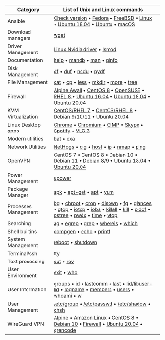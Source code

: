 <table>
<thead>
  <tr>
    <th>Category</th>
    <th>List of Unix and Linux commands</th>
    <th></th>
  </tr>
</thead>
<tbody>
  <tr>
    <td>Ansible</td>
    <td><a href="https://www.cyberciti.biz/faq/command-to-see-ansible-version-check-on-linux-unix/?utm_source=Cmd_Table&utm_medium=faq&utm_campaign=Apr_22_2022_EOP">Check version</a> • <a href="https://www.cyberciti.biz/faq/how-to-install-ansible-on-fedora-for-it-and-server-automation/?utm_source=Cmd_Table&utm_medium=faq&utm_campaign=Apr_22_2022_EOP">Fedora</a> • <a href="https://www.cyberciti.biz/faq/how-to-prepare-freebsd-server-to-be-managed-by-ansible-tool/?utm_source=Cmd_Table&utm_medium=faq&utm_campaign=Apr_22_2022_EOP">FreeBSD</a> • <a href="https://www.cyberciti.biz/python-tutorials/linux-tutorial-install-ansible-configuration-management-and-it-automation-tool/?utm_source=Cmd_Table&utm_medium=faq&utm_campaign=Apr_22_2022_EOP">Linux</a> • <a href="https://www.cyberciti.biz/faq/how-to-install-ansible-on-ubuntu-18-04-for-it-automation/?utm_source=Cmd_Table&utm_medium=faq&utm_campaign=Apr_22_2022_EOP">Ubuntu 18.04</a> • <a href="https://www.cyberciti.biz/faq/how-to-install-and-configure-latest-version-of-ansible-on-ubuntu-linux/?utm_source=Cmd_Table&utm_medium=faq&utm_campaign=Apr_22_2022_EOP">Ubuntu</a> • <a href="https://www.cyberciti.biz/faq/how-to-install-ansible-on-apple-macos-x-using-command-line/?utm_source=Cmd_Table&utm_medium=faq&utm_campaign=Apr_22_2022_EOP">macOS</a></td>
    <td></td>
  </tr>
  <tr>
    <td>Download managers</td>
    <td><a href="https://www.cyberciti.biz/tips/linux-wget-your-ultimate-command-line-downloader.html?utm_source=Cmd_Table&utm_medium=faq&utm_campaign=Apr_22_2022_EOP">wget</a></td>
    <td></td>
  </tr>
  <tr>
    <td>Driver Management</td>
    <td><a href="https://www.cyberciti.biz/faq/tag/linux-nvidia-driver/?utm_source=Cmd_Table&utm_medium=faq&utm_campaign=Apr_22_2022_EOP">Linux Nvidia driver</a> • <a href="https://www.cyberciti.biz/faq/linux-show-the-status-of-modules-driver-lsmod-command/?utm_source=Cmd_Table&utm_medium=faq&utm_campaign=Apr_22_2022_EOP">lsmod</a></td>
    <td></td>
  </tr>
  <tr>
    <td>Documentation</td>
    <td><a href="https://bash.cyberciti.biz/guide/Help_command?utm_source=Cmd_Table&utm_medium=faq&utm_campaign=Apr_22_2022_EOP">help</a> • <a href="https://bash.cyberciti.biz/guide/Mandb_command?utm_source=Cmd_Table&utm_medium=faq&utm_campaign=Apr_22_2022_EOP">mandb</a> • <a href="https://bash.cyberciti.biz/guide/Man_command?utm_source=Cmd_Table&utm_medium=faq&utm_campaign=Apr_22_2022_EOP">man</a> • <a href="https://www.cyberciti.biz/open-source/command-line-hacks/linux-command-pinfo-for-colorful-info-pages/?utm_source=Cmd_Table&utm_medium=faq&utm_campaign=Apr_22_2022_EOP">pinfo</a></td>
    <td></td>
  </tr>
  <tr>
    <td>Disk Management</td>
    <td><a href="https://www.cyberciti.biz/faq/df-command-examples-in-linux-unix/?utm_source=Cmd_Table&utm_medium=faq&utm_campaign=Apr_22_2022_EOP">df</a> • <a href="https://www.cyberciti.biz/open-source/command-line-hacks/duf-disk-usage-free-utility-for-linux-bsd-macos-windows/?utm_source=Cmd_Table&utm_medium=faq&utm_campaign=Apr_22_2022_EOP">duf</a> • <a href="https://www.cyberciti.biz/open-source/install-ncdu-on-linux-unix-ncurses-disk-usage/?utm_source=Cmd_Table&utm_medium=faq&utm_campaign=Apr_22_2022_EOP">ncdu</a> • <a href="https://www.cyberciti.biz/tips/unix-linux-bsd-pydf-command-in-colours.html?utm_source=Cmd_Table&utm_medium=faq&utm_campaign=Apr_22_2022_EOP">pydf</a></td>
    <td></td>
  </tr>
  <tr>
    <td>File Management</td>
    <td><a href="https://www.cyberciti.biz/faq/linux-unix-appleosx-bsd-cat-command-examples/?utm_source=Cmd_Table&utm_medium=faq&utm_campaign=Apr_22_2022_EOP">cat</a> • <a href="https://www.cyberciti.biz/faq/copy-command/?utm_source=Cmd_Table&utm_medium=faq&utm_campaign=Apr_22_2022_EOP">cp</a> • <a href="https://bash.cyberciti.biz/guide/Less_command?utm_source=Cmd_Table&utm_medium=faq&utm_campaign=Apr_22_2022_EOP">less</a> • <a href="https://www.cyberciti.biz/faq/linux-make-directory-command/?utm_source=Cmd_Table&utm_medium=faq&utm_campaign=Apr_22_2022_EOP">mkdir</a> • <a href="https://bash.cyberciti.biz/guide/More_command?utm_source=Cmd_Table&utm_medium=faq&utm_campaign=Apr_22_2022_EOP">more</a> • <a href="https://www.cyberciti.biz/faq/linux-show-directory-structure-command-line/?utm_source=Cmd_Table&utm_medium=faq&utm_campaign=Apr_22_2022_EOP">tree</a></td>
    <td></td>
  </tr>
  <tr>
    <td>Firewall</td>
    <td><a href="https://www.cyberciti.biz/faq/how-to-set-up-a-firewall-with-awall-on-alpine-linux/?utm_source=Cmd_Table&utm_medium=faq&utm_campaign=Apr_22_2022_EOP">Alpine Awall</a> • <a href="https://www.cyberciti.biz/faq/how-to-set-up-a-firewall-using-firewalld-on-centos-8/?utm_source=Cmd_Table&utm_medium=faq&utm_campaign=Apr_22_2022_EOP">CentOS 8</a> • <a href="https://www.cyberciti.biz/faq/set-up-a-firewall-using-firewalld-on-opensuse-linux/?utm_source=Cmd_Table&utm_medium=faq&utm_campaign=Apr_22_2022_EOP">OpenSUSE</a> • <a href="https://www.cyberciti.biz/faq/configure-set-up-a-firewall-using-firewalld-on-rhel-8/?utm_source=Cmd_Table&utm_medium=faq&utm_campaign=Apr_22_2022_EOP">RHEL 8 </a> • <a href="https://www.cyberciti.biz/faq/howto-configure-setup-firewall-with-ufw-on-ubuntu-linux/?utm_source=Cmd_Table&utm_medium=faq&utm_campaign=Apr_22_2022_EOP">Ubuntu 16.04</a> • <a href="https://www.cyberciti.biz/faq/how-to-setup-a-ufw-firewall-on-ubuntu-18-04-lts-server/?utm_source=Cmd_Table&utm_medium=faq&utm_campaign=Apr_22_2022_EOP">Ubuntu 18.04</a> • <a href="https://www.cyberciti.biz/faq/how-to-configure-firewall-with-ufw-on-ubuntu-20-04-lts/?utm_source=Cmd_Table&utm_medium=faq&utm_campaign=Apr_22_2022_EOP">Ubuntu 20.04</a></td>
    <td></td>
  </tr>
  <tr>
    <td>KVM Virtualization</td>
    <td><a href="https://www.cyberciti.biz/faq/how-to-install-kvm-on-centos-7-rhel-7-headless-server/?utm_source=Cmd_Table&utm_medium=faq&utm_campaign=Apr_22_2022_EOP">CentOS/RHEL 7</a> • <a href="https://www.cyberciti.biz/faq/how-to-install-kvm-on-centos-8-headless-server/?utm_source=Cmd_Table&utm_medium=faq&utm_campaign=Apr_22_2022_EOP">CentOS/RHEL 8</a> • <a href="https://www.cyberciti.biz/faq/install-kvm-server-debian-linux-9-headless-server/?utm_source=Cmd_Table&utm_medium=faq&utm_campaign=Apr_22_2022_EOP">Debian 9/10/11</a> • <a href="https://www.cyberciti.biz/faq/how-to-install-kvm-on-ubuntu-20-04-lts-headless-server/?utm_source=Cmd_Table&utm_medium=faq&utm_campaign=Apr_22_2022_EOP">Ubuntu 20.04</a></td>
    <td></td>
  </tr>
  <tr>
    <td>Linux Desktop apps</td>
    <td><a href="https://www.cyberciti.biz/faq/how-to-install-google-chrome-in-ubuntu-linux-12-xx-13-xx/?utm_source=Cmd_Table&utm_medium=faq&utm_campaign=Apr_22_2022_EOP">Chrome</a> • <a href="https://www.cyberciti.biz/faq/install-chromium-browser-on-ubuntu-linux/?utm_source=Cmd_Table&utm_medium=faq&utm_campaign=Apr_22_2022_EOP">Chromium</a> • <a href="https://www.cyberciti.biz/faq/how-to-install-gimp-on-ubuntu-debian-linux/?utm_source=Cmd_Table&utm_medium=faq&utm_campaign=Apr_22_2022_EOP">GIMP</a> • <a href="https://www.cyberciti.biz/faq/how-to-install-skype-application-on-linux/?utm_source=Cmd_Table&utm_medium=faq&utm_campaign=Apr_22_2022_EOP">Skype</a> • <a href="https://www.cyberciti.biz/faq/how-to-install-spotify-application-on-linux/?utm_source=Cmd_Table&utm_medium=faq&utm_campaign=Apr_22_2022_EOP">Spotify</a> • <a href="https://www.cyberciti.biz/faq/how-to-install-vlc-3-application-vetinari-on-linux/?utm_source=Cmd_Table&utm_medium=faq&utm_campaign=Apr_22_2022_EOP">VLC 3</a></td>
    <td></td>
  </tr>
  <tr>
    <td>Modern utilities</td>
    <td><a href="https://www.cyberciti.biz/open-source/bat-linux-command-a-cat-clone-with-written-in-rust/?utm_source=Cmd_Table&utm_medium=faq&utm_campaign=Apr_22_2022_EOP">bat</a> • <a href="https://www.cyberciti.biz/open-source/command-line-hacks/exa-a-modern-replacement-for-ls-written-in-rust-for-linuxunix/?utm_source=Cmd_Table&utm_medium=faq&utm_campaign=Apr_22_2022_EOP">exa</a></td>
    <td></td>
  </tr>
  <tr>
    <td>Network Utilities</td>
    <td><a href="https://www.cyberciti.biz/faq/linux-find-out-what-process-is-using-bandwidth/?utm_source=Cmd_Table&utm_medium=faq&utm_campaign=Apr_22_2022_EOP">NetHogs</a> • <a href="https://www.cyberciti.biz/faq/linux-unix-dig-command-examples-usage-syntax/?utm_source=Cmd_Table&utm_medium=faq&utm_campaign=Apr_22_2022_EOP">dig</a> • <a href="https://www.cyberciti.biz/faq/linux-unix-host-command-examples-usage-syntax/?utm_source=Cmd_Table&utm_medium=faq&utm_campaign=Apr_22_2022_EOP">host</a> • <a href="https://www.cyberciti.biz/faq/linux-ip-command-examples-usage-syntax/?utm_source=Cmd_Table&utm_medium=faq&utm_campaign=Apr_22_2022_EOP">ip</a> • <a href="https://www.cyberciti.biz/security/nmap-command-examples-tutorials/?utm_source=Cmd_Table&utm_medium=faq&utm_campaign=Apr_22_2022_EOP">nmap</a> • <a href="https://www.cyberciti.biz/faq/unix-ping-command-examples/?utm_source=Cmd_Table&utm_medium=faq&utm_campaign=Apr_22_2022_EOP">ping</a></td>
    <td></td>
  </tr>
  <tr>
    <td>OpenVPN</td>
    <td><a href="https://www.cyberciti.biz/faq/centos-7-0-set-up-openvpn-server-in-5-minutes/?utm_source=Cmd_Table&utm_medium=faq&utm_campaign=Apr_22_2022_EOP">CentOS 7</a> • <a href="https://www.cyberciti.biz/faq/centos-8-set-up-openvpn-server-in-5-minutes/?utm_source=Cmd_Table&utm_medium=faq&utm_campaign=Apr_22_2022_EOP">CentOS 8</a> • <a href="https://www.cyberciti.biz/faq/debian-10-set-up-openvpn-server-in-5-minutes/?utm_source=Cmd_Table&utm_medium=faq&utm_campaign=Apr_22_2022_EOP">Debian 10</a> • <a href="https://www.cyberciti.biz/faq/debian-11-set-up-openvpn-server-in-5-minutes/?utm_source=Cmd_Table&utm_medium=faq&utm_campaign=Apr_22_2022_EOP">Debian 11</a> • <a href="https://www.cyberciti.biz/faq/install-configure-openvpn-server-on-debian-9-linux/?utm_source=Cmd_Table&utm_medium=faq&utm_campaign=Apr_22_2022_EOP">Debian 8/9</a> • <a href="https://www.cyberciti.biz/faq/ubuntu-18-04-lts-set-up-openvpn-server-in-5-minutes/?utm_source=Cmd_Table&utm_medium=faq&utm_campaign=Apr_22_2022_EOP">Ubuntu 18.04</a> • <a href="https://www.cyberciti.biz/faq/ubuntu-22-04-lts-set-up-openvpn-server-in-5-minutes/?utm_source=Cmd_Table&utm_medium=faq&utm_campaign=Apr_22_2022_EOP">Ubuntu 20.04</a></td>
    <td></td>
  </tr>
  <tr>
    <td>Power Management</td>
    <td><a href="https://www.cyberciti.biz/faq/linux-upower-command-examples-and-syntax/?utm_source=Cmd_Table&utm_medium=faq&utm_campaign=Apr_22_2022_EOP">upower</a></td>
    <td></td>
  </tr>
  <tr>
    <td>Package Manager</td>
    <td><a href="https://www.cyberciti.biz/faq/10-alpine-linux-apk-command-examples/?utm_source=Cmd_Table&utm_medium=faq&utm_campaign=Apr_22_2022_EOP">apk</a> • <a href="https://www.cyberciti.biz/tips/linux-debian-package-management-cheat-sheet.html?utm_source=Cmd_Table&utm_medium=faq&utm_campaign=Apr_22_2022_EOP">apt-get</a> • <a href="https://www.cyberciti.biz/faq/ubuntu-lts-debian-linux-apt-command-examples/?utm_source=Cmd_Table&utm_medium=faq&utm_campaign=Apr_22_2022_EOP">apt</a> • <a href="https://www.cyberciti.biz/faq/rhel-centos-fedora-linux-yum-command-howto/?utm_source=Cmd_Table&utm_medium=faq&utm_campaign=Apr_22_2022_EOP">yum</a></td>
    <td></td>
  </tr>
  <tr>
    <td>Processes Management</td>
    <td><a href="https://www.cyberciti.biz/faq/unix-linux-bg-command-examples-usage-syntax/?utm_source=Cmd_Table&utm_medium=faq&utm_campaign=Apr_22_2022_EOP">bg</a> • <a href="https://www.cyberciti.biz/faq/unix-linux-chroot-command-examples-usage-syntax/?utm_source=Cmd_Table&utm_medium=faq&utm_campaign=Apr_22_2022_EOP">chroot</a> • <a href="https://www.cyberciti.biz/faq/how-do-i-add-jobs-to-cron-under-linux-or-unix-oses/?utm_source=Cmd_Table&utm_medium=faq&utm_campaign=Apr_22_2022_EOP">cron</a> • <a href="https://www.cyberciti.biz/faq/unix-linux-disown-command-examples-usage-syntax/?utm_source=Cmd_Table&utm_medium=faq&utm_campaign=Apr_22_2022_EOP">disown</a> • <a href="https://www.cyberciti.biz/faq/unix-linux-fg-command-examples-usage-syntax/?utm_source=Cmd_Table&utm_medium=faq&utm_campaign=Apr_22_2022_EOP">fg</a> • <a href="https://www.cyberciti.biz/faq/linux-install-glances-monitoring-tool/?utm_source=Cmd_Table&utm_medium=faq&utm_campaign=Apr_22_2022_EOP">glances</a> • <a href="https://www.cyberciti.biz/howto/gtop-awesome-system-monitoring-dashboard-for-terminal/?utm_source=Cmd_Table&utm_medium=faq&utm_campaign=Apr_22_2022_EOP">gtop</a> • <a href="https://www.cyberciti.biz/hardware/linux-iotop-simple-top-like-io-monitor/?utm_source=Cmd_Table&utm_medium=faq&utm_campaign=Apr_22_2022_EOP">iotop</a> • <a href="https://www.cyberciti.biz/faq/unix-linux-jobs-command-examples-usage-syntax/?utm_source=Cmd_Table&utm_medium=faq&utm_campaign=Apr_22_2022_EOP">jobs</a> • <a href="https://www.cyberciti.biz/faq/unix-linux-killall-command-examples-usage-syntax/?utm_source=Cmd_Table&utm_medium=faq&utm_campaign=Apr_22_2022_EOP">killall</a> • <a href="https://www.cyberciti.biz/faq/unix-kill-command-examples/?utm_source=Cmd_Table&utm_medium=faq&utm_campaign=Apr_22_2022_EOP">kill</a> • <a href="https://www.cyberciti.biz/faq/linux-pidof-command-examples-find-pid-of-program/?utm_source=Cmd_Table&utm_medium=faq&utm_campaign=Apr_22_2022_EOP">pidof</a> • <a href="https://www.cyberciti.biz/faq/unix-linux-pstree-command-examples-shows-running-processestree/?utm_source=Cmd_Table&utm_medium=faq&utm_campaign=Apr_22_2022_EOP">pstree</a> • <a href="https://www.cyberciti.biz/faq/unix-linux-pwdx-command-examples-usage-syntax/?utm_source=Cmd_Table&utm_medium=faq&utm_campaign=Apr_22_2022_EOP">pwdx</a> • <a href="https://www.cyberciti.biz/faq/unix-linux-time-command-examples-usage-syntax/?utm_source=Cmd_Table&utm_medium=faq&utm_campaign=Apr_22_2022_EOP">time</a> • <a href="https://www.cyberciti.biz/faq/how-to-install-and-use-vtop-graphical-terminal-activity-monitor-on-linux/?utm_source=Cmd_Table&utm_medium=faq&utm_campaign=Apr_22_2022_EOP">vtop</a></td>
    <td></td>
  </tr>
  <tr>
    <td>Searching</td>
    <td><a href="https://www.cyberciti.biz/open-source/command-line-hacks/ag-supercharge-string-search-through-directory-hierarchy/?utm_source=Cmd_Table&utm_medium=faq&utm_campaign=Apr_22_2022_EOP">ag</a> • <a href="https://www.cyberciti.biz/faq/grep-regular-expressions/?utm_source=Cmd_Table&utm_medium=faq&utm_campaign=Apr_22_2022_EOP">egrep</a> • <a href="https://www.cyberciti.biz/faq/howto-use-grep-command-in-linux-unix/?utm_source=Cmd_Table&utm_medium=faq&utm_campaign=Apr_22_2022_EOP">grep</a> • <a href="https://www.cyberciti.biz/faq/unix-linux-whereis-command-examples-to-locate-binary/?utm_source=Cmd_Table&utm_medium=faq&utm_campaign=Apr_22_2022_EOP">whereis</a> • <a href="https://www.cyberciti.biz/faq/unix-linux-which-command-examples-syntax-to-locate-programs/?utm_source=Cmd_Table&utm_medium=faq&utm_campaign=Apr_22_2022_EOP">which</a></td>
    <td></td>
  </tr>
  <tr>
    <td>Shell builtins</td>
    <td><a href="https://www.cyberciti.biz/open-source/command-line-hacks/compgen-linux-command/?utm_source=Cmd_Table&utm_medium=faq&utm_campaign=Apr_22_2022_EOP">compgen</a> • <a href="https://bash.cyberciti.biz/guide/Echo_Command?utm_source=Cmd_Table&utm_medium=faq&utm_campaign=Apr_22_2022_EOP">echo</a> • <a href="https://bash.cyberciti.biz/guide/Printf_command?utm_source=Cmd_Table&utm_medium=faq&utm_campaign=Apr_22_2022_EOP">printf</a></td>
    <td></td>
  </tr>
  <tr>
    <td>System Management</td>
    <td><a href="https://www.cyberciti.biz/faq/howto-reboot-linux/?utm_source=Cmd_Table&utm_medium=faq&utm_campaign=Apr_22_2022_EOP">reboot</a> • <a href="https://www.cyberciti.biz/faq/howto-shutdown-linux/?utm_source=Cmd_Table&utm_medium=faq&utm_campaign=Apr_22_2022_EOP">shutdown</a></td>
    <td></td>
  </tr>
  <tr>
    <td>Terminal/ssh</td>
    <td>tty</td>
    <td></td>
  </tr>
  <tr>
    <td>Text processing</td>
    <td><a href="https://bash.cyberciti.biz/guide/Cut_command?utm_source=Cmd_Table&utm_medium=faq&utm_campaign=Apr_22_2022_EOP">cut</a> • <a href="https://bash.cyberciti.biz/guide/Rev_command?utm_source=Cmd_Table&utm_medium=faq&utm_campaign=Apr_22_2022_EOP">rev</a></td>
    <td></td>
  </tr>
  <tr>
    <td>User Environment</td>
    <td><a href="https://bash.cyberciti.biz/guide/Exit_command?utm_source=Cmd_Table&utm_medium=faq&utm_campaign=Apr_22_2022_EOP">exit</a> • <a href="https://www.cyberciti.biz/faq/unix-linux-who-command-examples-syntax-usage/?utm_source=Cmd_Table&utm_medium=faq&utm_campaign=Apr_22_2022_EOP">who</a></td>
    <td></td>
  </tr>
  <tr>
    <td>User Information</td>
    <td><a href="https://www.cyberciti.biz/faq/unix-linux-groups-command-examples-syntax-usage/?utm_source=Cmd_Table&utm_medium=faq&utm_campaign=Apr_22_2022_EOP">groups</a> • <a href="https://www.cyberciti.biz/faq/unix-linux-id-command-examples-usage-syntax/?utm_source=Cmd_Table&utm_medium=faq&utm_campaign=Apr_22_2022_EOP">id</a> • <a href="https://www.cyberciti.biz/faq/linux-unix-lastcomm-command-examples-usage-syntax/?utm_source=Cmd_Table&utm_medium=faq&utm_campaign=Apr_22_2022_EOP">lastcomm</a> • <a href="https://www.cyberciti.biz/faq/linux-unix-last-command-examples/?utm_source=Cmd_Table&utm_medium=faq&utm_campaign=Apr_22_2022_EOP">last</a> • <a href="https://www.cyberciti.biz/faq/linux-lid-command-examples-syntax-usage/?utm_source=Cmd_Table&utm_medium=faq&utm_campaign=Apr_22_2022_EOP">lid/libuser-lid</a> • <a href="https://www.cyberciti.biz/faq/unix-linux-logname-command-examples-syntax-usage/?utm_source=Cmd_Table&utm_medium=faq&utm_campaign=Apr_22_2022_EOP">logname</a> • <a href="https://www.cyberciti.biz/faq/linux-members-command-examples-usage-syntax/?utm_source=Cmd_Table&utm_medium=faq&utm_campaign=Apr_22_2022_EOP">members</a> • <a href="https://www.cyberciti.biz/faq/unix-linux-users-command-examples-syntax-usage/?utm_source=Cmd_Table&utm_medium=faq&utm_campaign=Apr_22_2022_EOP">users</a> • <a href="https://www.cyberciti.biz/faq/unix-linux-whoami-command-examples-syntax-usage/?utm_source=Cmd_Table&utm_medium=faq&utm_campaign=Apr_22_2022_EOP">whoami</a> • <a href="https://www.cyberciti.biz/faq/unix-linux-w-command-examples-syntax-usage-2/?utm_source=Cmd_Table&utm_medium=faq&utm_campaign=Apr_22_2022_EOP">w</a></td>
    <td></td>
  </tr>
  <tr>
    <td>User Management</td>
    <td><a href="https://www.cyberciti.biz/faq/understanding-etcgroup-file/?utm_source=Cmd_Table&utm_medium=faq&utm_campaign=Apr_22_2022_EOP">/etc/group</a> • <a href="https://www.cyberciti.biz/faq/understanding-etcpasswd-file-format/?utm_source=Cmd_Table&utm_medium=faq&utm_campaign=Apr_22_2022_EOP">/etc/passwd</a> • <a href="https://www.cyberciti.biz/faq/understanding-etcshadow-file/?utm_source=Cmd_Table&utm_medium=faq&utm_campaign=Apr_22_2022_EOP">/etc/shadow</a> • <a href="https://bash.cyberciti.biz/guide/Chsh_command?utm_source=Cmd_Table&utm_medium=faq&utm_campaign=Apr_22_2022_EOP">chsh</a></td>
    <td></td>
  </tr>
  <tr>
    <td>WireGuard VPN</td>
    <td><a href="https://www.cyberciti.biz/faq/how-to-set-up-wireguard-vpn-server-on-alpine-linux/?utm_source=Cmd_Table&utm_medium=faq&utm_campaign=Apr_22_2022_EOP">Alpine</a> • <a href="https://www.cyberciti.biz/faq/install-set-up-wireguard-on-amazon-linux-2/?utm_source=Cmd_Table&utm_medium=faq&utm_campaign=Apr_22_2022_EOP">Amazon Linux</a> • <a href="https://www.cyberciti.biz/faq/centos-8-set-up-wireguard-vpn-server/?utm_source=Cmd_Table&utm_medium=faq&utm_campaign=Apr_22_2022_EOP">CentOS 8</a> • <a href="https://www.cyberciti.biz/faq/debian-10-set-up-wireguard-vpn-server/?utm_source=Cmd_Table&utm_medium=faq&utm_campaign=Apr_22_2022_EOP">Debian 10</a> • <a href="https://www.cyberciti.biz/faq/how-to-set-up-wireguard-firewall-rules-in-linux/?utm_source=Cmd_Table&utm_medium=faq&utm_campaign=Apr_22_2022_EOP">Firewall</a> • <a href="https://www.cyberciti.biz/faq/ubuntu-20-04-set-up-wireguard-vpn-server/?utm_source=Cmd_Table&utm_medium=faq&utm_campaign=Apr_22_2022_EOP">Ubuntu 20.04</a> • <a href="https://www.cyberciti.biz/faq/how-to-generate-wireguard-qr-code-on-linux-for-mobile/?utm_source=Cmd_Table&utm_medium=faq&utm_campaign=Apr_22_2022_EOP">qrencode</a></td>
    <td></td>
  </tr>
</tbody>
</table>
